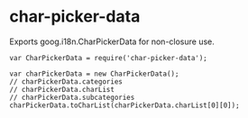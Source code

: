 # char-picker-data
Exports goog.i18n.CharPickerData for non-closure use.

```
var CharPickerData = require('char-picker-data');

var charPickerData = new CharPickerData();
// charPickerData.categories
// charPickerData.charList
// charPickerData.subcategories
charPickerData.toCharList(charPickerData.charList[0][0]);
```

